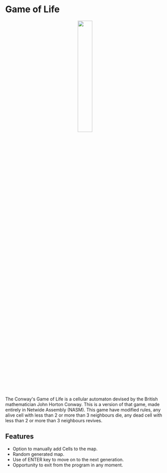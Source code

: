# Game of Life

<p align="center">
<img src="https://im4.ezgif.com/tmp/ezgif-4-e5b6a1a08a.gif" width="30%" height="30%"> 
</p>

The Conway's Game of Life is a cellular automaton devised by the British mathematician John Horton Conway. This is a version of that game, made entirely in Netwide Assembly (NASM). This game have modified rules, any alive cell with less than 2 or more than 3 neighbours die, any dead cell with less than 2 or more than 3 neighbours revives.

## Features
* Option to manually add Cells to the map.
* Random generated map.
* Use of ENTER key to move on to the next generation.
* Opportunity to exit from the program in any moment.

